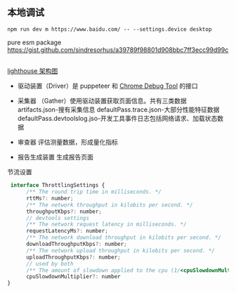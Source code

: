 ## 本地调试
```shell
npm run dev m https://www.baidu.com/ -- --settings.device desktop
```

pure esm package
https://gist.github.com/sindresorhus/a39789f98801d908bbc7ff3ecc99d99c

## 

[lighthouse 架构图](https://github.com/GoogleChrome/lighthouse/blob/master/docs/architecture.md)

- 驱动装置（Driver）是 puppeteer 和 [Chrome Debug Tool](https://chromedevtools.github.io/devtools-protocol/) 的接口

- 采集器 （Gather）使用驱动装置获取页面信息。共有三类数据 artifacts.json-搜有采集信息 defaultPass.trace.json-大部分性能特征数据 
defaultPass.devtoolslog.jso-开发工具事件日志包括网络请求、加载状态数据

- 审查器 评估测量数据，形成量化指标

- 报告生成装置 生成报告页面


节流设置

````javascript
 interface ThrottlingSettings {
      /** The round trip time in milliseconds. */
      rttMs?: number;
      /** The network throughput in kilobits per second. */
      throughputKbps?: number;
      // devtools settings
      /** The network request latency in milliseconds. */
      requestLatencyMs?: number;
      /** The network download throughput in kilobits per second. */
      downloadThroughputKbps?: number;
      /** The network upload throughput in kilobits per second. */
      uploadThroughputKbps?: number;
      // used by both
      /** The amount of slowdown applied to the cpu (1/<cpuSlowdownMultiplier>). */
      cpuSlowdownMultiplier?: number
}
````

